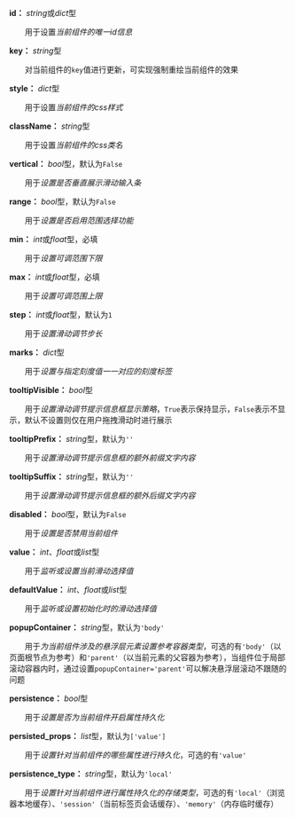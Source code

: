 **id：** *string*或*dict*型

　　用于设置*当前组件的唯一id信息*

**key：** *string*型

　　对当前组件的`key`值进行更新，可实现强制重绘当前组件的效果

**style：** *dict*型

　　用于设置*当前组件的css样式*

**className：** *string*型

　　用于设置*当前组件的css类名*

**vertical：** *bool*型，默认为`False`

　　用于*设置是否垂直展示滑动输入条*

**range：** *bool*型，默认为`False`

　　用于*设置是否启用范围选择功能*

**min：** *int*或*float*型，必填

　　用于*设置可调范围下限*

**max：** *int*或*float*型，必填

　　用于*设置可调范围上限*

**step：** *int*或*float*型，默认为`1`

　　用于*设置滑动调节步长*

**marks：** *dict*型

　　用于*设置与指定刻度值一一对应的刻度标签*

**tooltipVisible：** *bool*型

　　用于*设置滑动调节提示信息框显示策略*，`True`表示保持显示，`False`表示不显示，默认不设置则仅在用户拖拽滑动时进行展示

**tooltipPrefix：** *string*型，默认为`''`

　　用于*设置滑动调节提示信息框的额外前缀文字内容*

**tooltipSuffix：** *string*型，默认为`''`

　　用于*设置滑动调节提示信息框的额外后缀文字内容*

**disabled：** *bool*型，默认为`False`

　　用于*设置是否禁用当前组件*

**value：** *int*、*float*或*list*型

　　用于*监听或设置当前滑动选择值*

**defaultValue：** *int*、*float*或*list*型

　　用于*监听或设置初始化时的滑动选择值*

**popupContainer：** *string*型，默认为`'body'`

　　用于*为当前组件涉及的悬浮层元素设置参考容器类型*，可选的有`'body'`（以页面根节点为参考）和`'parent'`（以当前元素的父容器为参考），当组件位于局部滚动容器内时，通过设置`popupContainer='parent'`可以解决悬浮层滚动不跟随的问题

**persistence：** *bool*型

　　用于*设置是否为当前组件开启属性持久化*

**persisted_props：** *list*型，默认为`['value']`

　　用于*设置针对当前组件的哪些属性进行持久化*，可选的有`'value'`

**persistence_type：** *string*型，默认为`'local'`

　　用于*设置针对当前组件进行属性持久化的存储类型*，可选的有`'local'`（浏览器本地缓存）、`'session'`（当前标签页会话缓存）、`'memory'`（内存临时缓存）